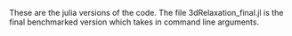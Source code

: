 These are the julia versions of the code. The file 3dRelaxation_final.jl is the final benchmarked version which takes in command line arguments.
